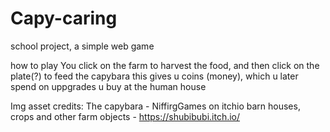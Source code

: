 # Capy-caring
school project, a simple web game

how to play
You click on the farm to harvest the food, and then click on the plate(?) to feed the capybara
this gives u coins (money), which u later spend on uppgrades u buy at the human house

Img asset credits:
The capybara - NiffirgGames on itchio
barn houses, crops and other farm objects - https://shubibubi.itch.io/
